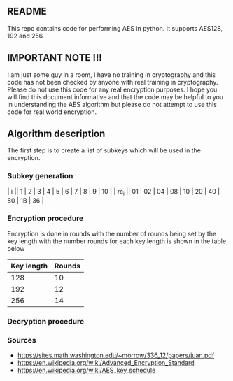 ## README ##

This repo contains code for performing AES in python. It supports AES128, 192 and 256


## IMPORTANT NOTE !!! ##

I am just some guy in a room, I have no training in cryptography and this code has not been checked by anyone with real training in cryptography. Please do not use this code for any real encryption purposes. I hope you will find this document informative and that the code may be helpful to you in understanding the AES algorithm but please do not attempt to use this code for real world encryption.


## Algorithm description ##

The first step is to create a list of subkeys which will be used in the encryption. 

### Subkey generation ###

| i              || 1  | 2  | 3  | 4  | 5  | 6  | 7  | 8  | 9  | 10 |
| rc<sub>i</sub> || 01 | 02 | 04 | 08 | 10 | 20 | 40 | 80 | 1B | 36 |


### Encryption procedure ###

Encryption is done in rounds with the number of rounds being set by the key length with the number rounds for each key length is shown in the table below

| Key length | Rounds |
|------------|--------|
| 128        | 10     |
| 192        | 12     |
| 256        | 14     |



### Decryption procedure ###


### Sources ###


* https://sites.math.washington.edu/~morrow/336_12/papers/juan.pdf
* https://en.wikipedia.org/wiki/Advanced_Encryption_Standard
* https://en.wikipedia.org/wiki/AES_key_schedule